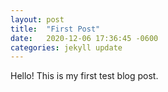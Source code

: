 ```yaml
---
layout: post
title:  "First Post"
date:   2020-12-06 17:36:45 -0600
categories: jekyll update
---
```

Hello! This is my first test blog post.
